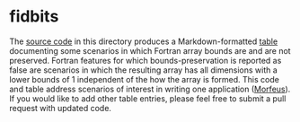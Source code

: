 fidbits
=======

The [source code] in this directory produces a Markdown-formatted
[table] documenting some scenarios in which Fortran array bounds
are and are not preserved.  Fortran features for which
bounds-preservation is reported as false are scenarios in which
the resulting array has all dimensions with a lower bounds of 1
independent of the how the array is formed.  This code and table
address scenarios of interest in writing one application ([Morfeus]).
If you would like to add other table entries, please feel free to
submit a pull request with updated code.

[Hyperlinks]:#
[Morfeus]: https://www.sourceryinstitute.org/sourceryinstitute/MORFEUS-Source
[source code]: ./bounds.f90
[table]: ./bounds.md
